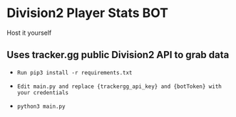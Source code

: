# Division2 Player Stats BOT
Host it yourself 

Uses tracker.gg public Division2 API to grab data
-
 - ``
Run pip3 install -r requirements.txt
``

 - ``
Edit main.py and replace {trackergg_api_key} and {botToken} with your credentials
``

 - ``python3 main.py``
